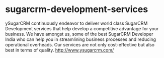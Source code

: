 sugarcrm-development-services
=============================

ySugarCRM continuously endeavor to deliver world class SugarCRM Development services that help develop a competitive advantage for your business. We have amongst us, some of the best SugarCRM Developer India who can help you in streamlining business processes and reducing operational overheads. Our services are not only cost-effective but also best in terms of quality.    http://www.ysugarcrm.com/
